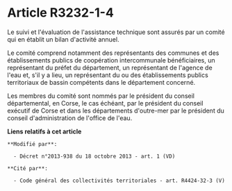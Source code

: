 # Article R3232-1-4

Le suivi et l'évaluation de l'assistance technique sont assurés par un comité qui en établit un bilan d'activité annuel. 

Le comité comprend notamment des représentants des communes et des établissements publics de coopération intercommunale
bénéficiaires, un représentant du préfet du département, un représentant de l'agence de l'eau et, s'il y a lieu, un
représentant du ou des établissements publics territoriaux de bassin compétents dans le département concerné. 

Les membres du comité sont nommés par le président du conseil départemental, en Corse, le cas échéant, par le président du
conseil exécutif de Corse et dans les départements d'outre-mer par le président du conseil d'administration de l'office de
l'eau.

**Liens relatifs à cet article**

	**Modifié par**:

	  - Décret n°2013-938 du 18 octobre 2013 - art. 1 (VD)

	**Cité par**:

	  - Code général des collectivités territoriales - art. R4424-32-3 (V)
